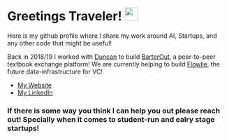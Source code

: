 # Greetings Traveler! <img src="https://raw.githubusercontent.com/MartinHeinz/MartinHeinz/master/wave.gif" width="30px">

<!--
**DMH42/DMH42** is a ✨ _special_ ✨ repository because its `README.md` (this file) appears on your GitHub profile.

Here are some ideas to get you started:

- 🔭 I’m currently working on ...
- 🌱 I’m currently learning ...
- 👯 I’m looking to collaborate on ...
- 🤔 I’m looking for help with ...
- 💬 Ask me about ...
- 📫 How to reach me: ...
- 😄 Pronouns: ...
- ⚡ Fun fact: ...
-->
<!--
<img align="center" src="https://github-readme-stats.vercel.app/api?username=dmh42&show_icons=true&theme=dracula" style="width:100pxheight:100px;">
-->


<div> 
<p>Here is my github profile where I share my work around AI, Startups, and any other code that might be useful!</p>
 
 
Back in 2018/19 I worked with [Duncan](https://github.com/duncangrubbs) to build [BarterOut](https://github.com/BarterOut), a peer-to-peer textbook exchange platform! We are currently helping to build [Flowlie](https://www.flowlie.com/), the future data-infrastructure for VC!

  * [My Website](https://www.munoz.ai)
  * [My LinkedIn](https://www.linkedin.com/in/munozai)
  
 ### If there is some way you think I can help you out please reach out! Specially when it comes to student-run and ealry stage startups!


<!--
<img align="center" src="https://github-readme-stats.vercel.app/api/top-langs/?username=dmh42&theme=dracula&include_all_commits=true&count_private=true">
-->
</div>
